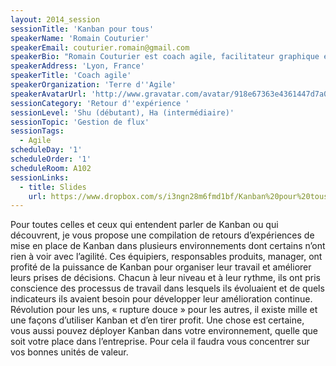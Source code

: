 ```yaml
---
layout: 2014_session
sessionTitle: 'Kanban pour tous'
speakerName: 'Romain Couturier'
speakerEmail: couturier.romain@gmail.com
speakerBio: "Romain Couturier est coach agile, facilitateur graphique et formateur. En tant qu’artisan du changement, il accompagne les équipes et les organisations dans leur transition et évolution vers l’agilité. Il travaille à développer la valeur ajoutée des produits avec les responsables métier, unifier les équipes, et soutenir les managers dans le déploiement de contextes d'amélioration continue\nIl est passé indépendant avec Terre d’Agile en 2012 après 10 années d’apprentissage dans les mondes de l’édition logicielle, startup et SSII.\n\t\nIl contribue à la communauté agile en tant que membre du CARA Lyon, co-fondateur de la conférence Mix-IT et membre de la Fédération Agile. \n"
speakerAddress: 'Lyon, France'
speakerTitle: 'Coach agile'
speakerOrganization: 'Terre d''Agile'
speakerAvatarUrl: 'http://www.gravatar.com/avatar/918e67363e4361447d7a01c11da8a767?size=200&default=mm'
sessionCategory: 'Retour d''expérience '
sessionLevel: 'Shu (débutant), Ha (intermédiaire)'
sessionTopic: 'Gestion de flux'
sessionTags:
  - Agile
scheduleDay: '1'
scheduleOrder: '1'
scheduleRoom: A102
sessionLinks:
  - title: Slides
    url: https://www.dropbox.com/s/i3ngn28m6fmd1bf/Kanban%20pour%20tous_softshake.pdf
---
```


Pour toutes celles et ceux qui entendent parler de Kanban ou qui découvrent, je vous propose une compilation de retours d’expériences de mise en place de Kanban dans plusieurs environnements dont certains n’ont rien à voir avec l’agilité.
Ces équipiers, responsables produits, manager, ont profité de la puissance de Kanban pour organiser leur travail et améliorer leurs prises de décisions. Chacun à leur niveau et à leur rythme, ils ont pris conscience des processus de travail dans lesquels ils évoluaient et de quels indicateurs ils avaient besoin pour développer leur amélioration continue. Révolution pour les uns, « rupture douce » pour les autres, il existe mille et une façons d’utiliser Kanban et d’en tirer profit. Une chose est certaine, vous aussi pouvez déployer Kanban dans votre environnement, quelle que soit votre place dans l’entreprise. Pour cela il faudra vous concentrer sur vos bonnes unités de valeur.
